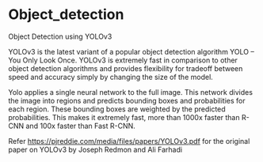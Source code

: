 # Object_detection
Object Detection using YOLOv3

YOLOv3 is the latest variant of a popular object detection algorithm YOLO – You Only Look Once. YOLOv3 is extremely fast in comparison to other object detection algorithms and provides flexibility for tradeoff between speed and accuracy simply by changing the size of the model.

Yolo applies a single neural network to the full image. This network divides the image into regions and predicts bounding boxes and probabilities for each region. These bounding boxes are weighted by the predicted probabilities.
This makes it extremely fast, more than 1000x faster than R-CNN and 100x faster than Fast R-CNN.

Refer https://pjreddie.com/media/files/papers/YOLOv3.pdf for the original paper on YOLOv3 by Joseph Redmon and Ali Farhadi


